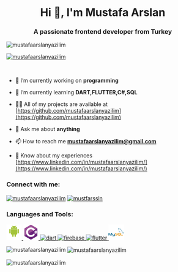 <h1 align="center">Hi 👋, I'm Mustafa Arslan</h1>
<h3 align="center">A passionate frontend developer from Turkey</h3>

<p align="left"> <img src="https://komarev.com/ghpvc/?username=mustafaarslanyazilim&label=Profile%20views&color=0e75b6&style=flat" alt="mustafaarslanyazilim" /> </p>

<p align="left"> <a href="https://github.com/ryo-ma/github-profile-trophy"><img src="https://github-profile-trophy.vercel.app/?username=mustafaarslanyazilim" alt="mustafaarslanyazilim" /></a> </p>

<p align="left"> <a href="https://twitter.com/" target="blank"><img src="https://img.shields.io/twitter/follow/?logo=twitter&style=for-the-badge" alt="" /></a> </p>

- 🔭 I’m currently working on **programming**

- 🌱 I’m currently learning **DART,FLUTTER,C#,SQL**

- 👨‍💻 All of my projects are available at [https://github.com/mustafaarslanyazilim](https://github.com/mustafaarslanyazilim)

- 💬 Ask me about **anything**

- 📫 How to reach me **mustafaarslanyazilim@gmail.com**

- 📄 Know about my experiences [https://www.linkedin.com/in/mustafaarslanyazilim/](https://www.linkedin.com/in/mustafaarslanyazilim/)

<h3 align="left">Connect with me:</h3>
<p align="left">
<a href="https://linkedin.com/in/mustafaarslanyazilim" target="blank"><img align="center" src="https://raw.githubusercontent.com/rahuldkjain/github-profile-readme-generator/master/src/images/icons/Social/linked-in-alt.svg" alt="mustafaarslanyazilim" height="30" width="40" /></a>
<a href="https://instagram.com/mustfarssln" target="blank"><img align="center" src="https://raw.githubusercontent.com/rahuldkjain/github-profile-readme-generator/master/src/images/icons/Social/instagram.svg" alt="mustfarssln" height="30" width="40" /></a>
</p>

<h3 align="left">Languages and Tools:</h3>
<p align="left"> <a href="https://developer.android.com" target="_blank" rel="noreferrer"> <img src="https://raw.githubusercontent.com/devicons/devicon/master/icons/android/android-original-wordmark.svg" alt="android" width="40" height="40"/> </a> <a href="https://www.w3schools.com/cs/" target="_blank" rel="noreferrer"> <img src="https://raw.githubusercontent.com/devicons/devicon/master/icons/csharp/csharp-original.svg" alt="csharp" width="40" height="40"/> </a> <a href="https://dart.dev" target="_blank" rel="noreferrer"> <img src="https://www.vectorlogo.zone/logos/dartlang/dartlang-icon.svg" alt="dart" width="40" height="40"/> </a> <a href="https://firebase.google.com/" target="_blank" rel="noreferrer"> <img src="https://www.vectorlogo.zone/logos/firebase/firebase-icon.svg" alt="firebase" width="40" height="40"/> </a> <a href="https://flutter.dev" target="_blank" rel="noreferrer"> <img src="https://www.vectorlogo.zone/logos/flutterio/flutterio-icon.svg" alt="flutter" width="40" height="40"/> </a> <a href="https://www.mysql.com/" target="_blank" rel="noreferrer"> <img src="https://raw.githubusercontent.com/devicons/devicon/master/icons/mysql/mysql-original-wordmark.svg" alt="mysql" width="40" height="40"/> </a> </p>

<p><img align="left" src="https://github-readme-stats.vercel.app/api/top-langs?username=mustafaarslanyazilim&show_icons=true&locale=en&layout=compact" alt="mustafaarslanyazilim" /></p>

<p>&nbsp;<img align="center" src="https://github-readme-stats.vercel.app/api?username=mustafaarslanyazilim&show_icons=true&locale=en" alt="mustafaarslanyazilim" /></p>

<p><img align="center" src="https://github-readme-streak-stats.herokuapp.com/?user=mustafaarslanyazilim&" alt="mustafaarslanyazilim" /></p>
